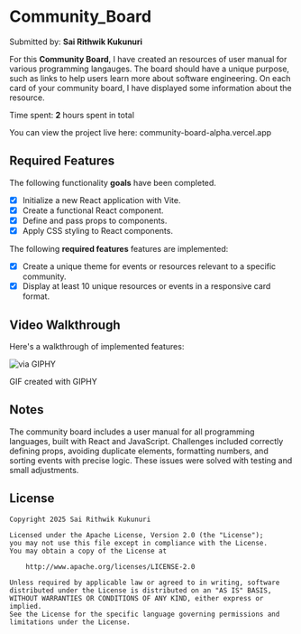 # Community_Board
Submitted by: **Sai Rithwik Kukunuri**

For this **Community Board**, I have created an resources of user manual for various programming langauges. The board should have a unique purpose, such as links to help users learn more about software engineering. On each card of your community board, I have displayed some information about the resource.

Time spent: **2** hours spent in total

You can view the project live here: community-board-alpha.vercel.app

## Required Features

The following functionality **goals** have been completed.

- [x] Initialize a new React application with Vite.
- [x] Create a functional React component.
- [x] Define and pass props to components.
- [x] Apply CSS styling to React components.

The following **required features** features are implemented:

- [x] Create a unique theme for events or resources relevant to a specific community.
- [x] Display at least 10 unique resources or events in a responsive card format.

## Video Walkthrough

Here's a walkthrough of implemented features:

![via GIPHY](https://media3.giphy.com/media/v1.Y2lkPTc5MGI3NjExYm91MHNoY20zeWQ5eWw3YWV1eDVpd2EwNmxieHlncmd4ODBtM3o4aiZlcD12MV9pbnRlcm5hbF9naWZfYnlfaWQmY3Q9Zw/9cMUUYFQRw7Xx9cwkL/giphy.gif)

GIF created with GIPHY


## Notes

The community board includes a user manual for all programming languages, built with React and JavaScript. Challenges included correctly defining props, avoiding duplicate elements, formatting numbers, and sorting events with precise logic. These issues were solved with testing and small adjustments.

## License

    Copyright 2025 Sai Rithwik Kukunuri

    Licensed under the Apache License, Version 2.0 (the "License");
    you may not use this file except in compliance with the License.
    You may obtain a copy of the License at

        http://www.apache.org/licenses/LICENSE-2.0

    Unless required by applicable law or agreed to in writing, software
    distributed under the License is distributed on an "AS IS" BASIS,
    WITHOUT WARRANTIES OR CONDITIONS OF ANY KIND, either express or implied.
    See the License for the specific language governing permissions and
    limitations under the License.

